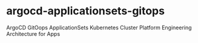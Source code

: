 # argocd-applicationsets-gitops
ArgoCD GitOops ApplicationSets Kubernetes Cluster Platform Engineering Architecture for Apps
